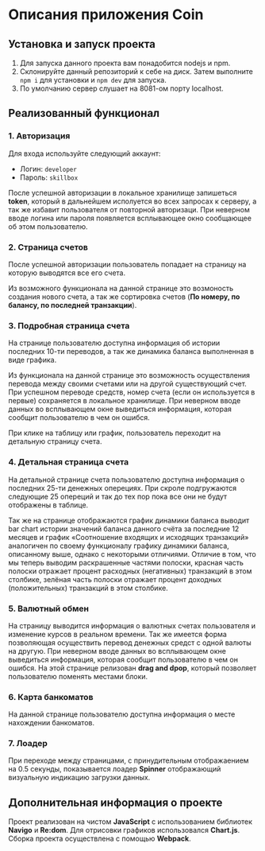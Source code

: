 # Описания приложения Coin


## Установка и запуск проекта
1. Для запуска данного проекта вам понадобится nodejs и npm.
2. Склонируйте данный репозиторий к себе на диск. Затем выполните `npm i` для установки и `npm dev` для запуска.
3. По умолчанию сервер слушает на 8081-ом порту localhost.

## Реализованный функционал

### 1. Авторизация
Для входа используйте следующий аккаунт:
* Логин: `developer`
* Пароль: `skillbox`

После успешной авторизации в локальное хранилище запишеться **token**, который в дальнейшем исполуется во всех запросах к серверу, а так же избавит пользователя от повторной авторизаци.
При неверном вводе логина или пароля появляется всплывающее окно сообщающее об этом пользователю.

### 2. Страница счетов
После успешной авторизации пользователь попадает на страницу на которую выводятся все его счета.

Из возможного функционала на данной странице это возмоность создания нового счета, а так же сортировка счетов (**По номеру, по балансу, по последней транзакции**).

### 3. Подробная страница счета
На странице пользователю доступна информация об истории последних 10-ти переводов, а так же динамика баланса выполненная в виде графика.

Из функционала на данной странице это возможность осуществления перевода между своими счетами или на другой существующий счет. При успешном переводе средств, номер счета (если он используется в первые) сохраняется в локальное хранилище. При неверном вводе данных во всплывающем окне выведиться информация, которая сообщит пользователю в чем он ошибся.

При клике на таблицу или график, пользователь переходит на детальную страницу счета.

### 4. Детальная страница счета
На детальной странице счета пользователю доступна информация о последних 25-ти денежных оперециях. При скроле подгружаются следующие 25 опереций и так до тех пор пока все они не будут отображены в таблице.

Так же на странице отображаются график динамики баланса выводит bar chart истории значений баланса данного счёта за последние 12 месяцев и график «Соотношение входящих и исходящих транзакций» аналогичен по своему функционалу графику динамики баланса, описанному выше, однако с некоторыми отличиями. Отличие в том, что мы теперь выводим раскрашенные частями полоски, красная часть полоски отражает процент расходных (негативных) транзакций в этом
столбике, зелёная часть полоски отражает процент доходных  (положительных) транзакций в этом столбике.

### 5. Валютный обмен
На страницу выводится информация о валютных счетах пользователя и изменение курсов в реальном времени.
Так же имеется форма позволяющая осуществить перевод денежных средст с одной валюты на другую.
При неверном вводе данных во всплывающем окне выведиться информация, которая сообщит пользователю в чем он ошибся.
На этой странице релизован **drag and dpop**, который позволяет пользователю поменять местами блоки.

### 6. Карта банкоматов
На данной странице пользователю доступна информация о месте нахождении банкоматов.

### 7. Лоадер
При переходе между страницами, с принудительным отображаением на 0.5 секунды, показывается лоадер **Spinner** отображающий визуальную индикацию загрузки данных.

## Дополнительная информация о проекте
Проект реализован на чистом **JavaScript** c использованием библиотек **Navigo** и **Re:dom**. Для отрисовки графиков использовался **Chart.js**. Сборка проекта осуществлена с помощью **Webpack**.
